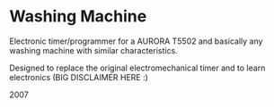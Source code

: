 # Washing Machine

Electronic timer/programmer for a AURORA T5502 and basically any washing machine
with similar characteristics.

Designed to replace the original electromechanical timer and to learn
electronics (BIG DISCLAIMER HERE :)

2007
